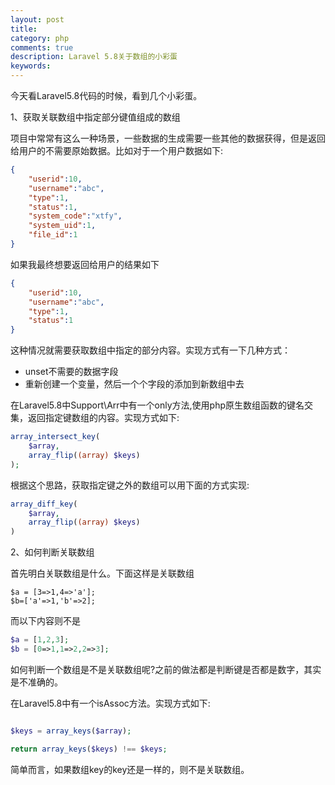 ```yaml
---
layout: post
title: 
category: php
comments: true
description: Laravel 5.8关于数组的小彩蛋
keywords: 
---
```


今天看Laravel5.8代码的时候，看到几个小彩蛋。


1、获取关联数组中指定部分键值组成的数组

项目中常常有这么一种场景，一些数据的生成需要一些其他的数据获得，但是返回给用户的不需要原始数据。比如对于一个用户数据如下:

```json
{
    "userid":10,
    "username":"abc",
    "type":1,
    "status":1,
    "system_code":"xtfy",
    "system_uid":1,
    "file_id":1
}
```

如果我最终想要返回给用户的结果如下
```json
{
    "userid":10,
    "username":"abc",
    "type":1,
    "status":1
}
```

这种情况就需要获取数组中指定的部分内容。实现方式有一下几种方式：
*   unset不需要的数据字段
*   重新创建一个变量，然后一个个字段的添加到新数组中去

在Laravel5.8中Support\Arr中有一个only方法,使用php原生数组函数的键名交集，返回指定键数组的内容。实现方式如下:

```php
array_intersect_key(
	$array, 
	array_flip((array) $keys)
);
```

根据这个思路，获取指定键之外的数组可以用下面的方式实现:


```php
array_diff_key(
	$array, 
	array_flip((array) $keys)
)
```


2、如何判断关联数组

首先明白关联数组是什么。下面这样是关联数组

```
$a = [3=>1,4=>'a'];
$b=['a'=>1,'b'=>2];
```

而以下内容则不是

```php
$a = [1,2,3];
$b = [0=>1,1=>2,2=>3];

```

如何判断一个数组是不是关联数组呢?之前的做法都是判断键是否都是数字，其实是不准确的。

在Laravel5.8中有一个isAssoc方法。实现方式如下:

```php

$keys = array_keys($array);

return array_keys($keys) !== $keys;
```

简单而言，如果数组key的key还是一样的，则不是关联数组。

